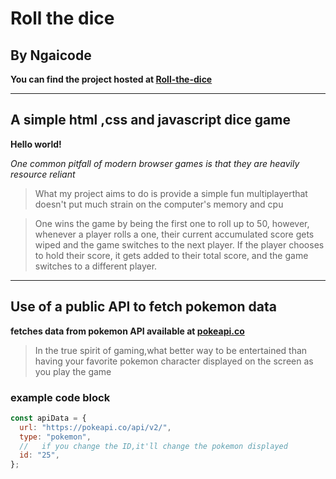 # Roll the dice

## By Ngaicode

**You can find the project hosted at [Roll-the-dice](https://ngaicode.github.io/roll-the-dice/)**

---

## A simple html ,css and javascript dice game

**Hello world!**

_One common pitfall of modern browser games is that they are heavily resource reliant_

> What my project aims to do is provide a simple fun multiplayerthat doesn't put much strain on the computer's memory and cpu

> One wins the game by being the first one to roll up to 50, however, whenever a player rolls a one, their current accumulated score gets wiped and the game switches to the next player. If the player chooses to hold their score, it gets added to their total score, and the game switches to a different player.

---

## Use of a public API to fetch pokemon data

**fetches data from pokemon API available at [pokeapi.co](https://pokeapi.co/)**

> In the true spirit of gaming,what better way to be entertained than having your favorite pokemon character displayed on the screen as you play the game

### example code block

```js
const apiData = {
  url: "https://pokeapi.co/api/v2/",
  type: "pokemon",
  //   if you change the ID,it'll change the pokemon displayed
  id: "25",
};
```
